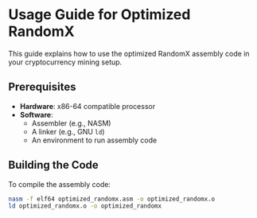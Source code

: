 # Usage Guide for Optimized RandomX

This guide explains how to use the optimized RandomX assembly code in your cryptocurrency mining setup.

## Prerequisites

- **Hardware**: x86-64 compatible processor
- **Software**: 
  - Assembler (e.g., NASM)
  - A linker (e.g., GNU `ld`)
  - An environment to run assembly code

## Building the Code

To compile the assembly code:

```bash
nasm -f elf64 optimized_randomx.asm -o optimized_randomx.o
ld optimized_randomx.o -o optimized_randomx
